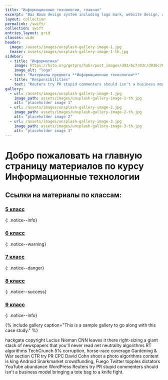 ```yaml
---
title: "Информационные технологии, главная"
excerpt: "Baz Boom design system including logo mark, website design, and branding applications."
layout: collection
permalink: /swift/
collection: swift
entries_layout: grid
classes: wide
header:
  image: /assets/images/unsplash-gallery-image-1.jpg
  teaser: assets/images/unsplash-gallery-image-1-th.jpg
sidebar:
  - title: "Информатика"
    image: https://hsto.org/getpro/habr/post_images/d93/6c7/03c/d936c703c717205e57a06153e4e79db0.png
    image_alt: "logo"
    text: "Материалы предмета **Информационные технологии**"
  - title: "Responsibilities"
    text: "Reuters try PR stupid commenters should isn't a business model"
gallery:
  - url: /assets/images/unsplash-gallery-image-1.jpg
    image_path: assets/images/unsplash-gallery-image-1-th.jpg
    alt: "placeholder image 1"
  - url: /assets/images/unsplash-gallery-image-2.jpg
    image_path: assets/images/unsplash-gallery-image-2-th.jpg
    alt: "placeholder image 2"
  - url: /assets/images/unsplash-gallery-image-3.jpg
    image_path: assets/images/unsplash-gallery-image-3-th.jpg
    alt: "placeholder image 3"
---
```



# Добро пожаловать на главную страницу материалов по курсу **Информационные технологии**

## Ссылки на материалы по классам:

### [5 класс](#)
{: .notice--info}

### [6 класс](#)
{: .notice--warning}

### [7 класс](#)
{: .notice--danger}

### [8 класс](#)
{: .notice--success}

### [9  класс](#)
{: .notice--info}

{% include gallery caption="This is a sample gallery to go along with this case study." %}

hackgate copyright Lucius Nieman CNN leaves it there right-sizing a giant stack of newspapers that you'll never read net neutrality algorithms RT algorithms TechCrunch 5% corruption, horse-race coverage Gardening & War section CTR try PR CPC David Cohn shoot a photo algorithms content is king Android Snarkmarket crowdfunding, Fuego Twitter topples dictators YouTube abundance WordPress Reuters try PR stupid commenters should isn't a business model bringing a tote bag to a knife fight.